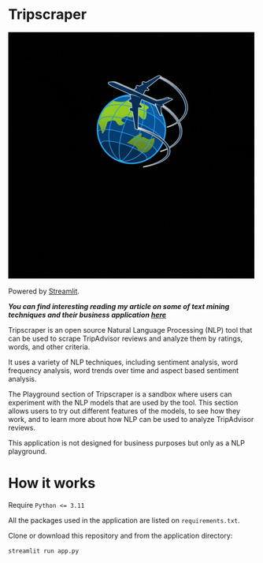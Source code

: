 
# Tripscraper

![Screenshot](tripscraper.gif)

Powered by [Streamlit](https://streamlit.io/).

***You can find interesting reading my article on some of text mining techniques and their business application [here](https://carminemnc.github.io/projects/tripscraper/)***

Tripscraper is an open source Natural Language Processing (NLP) tool that can be used to scrape TripAdvisor reviews and analyze them by ratings, words, and other criteria.
             
It uses a variety of NLP techniques, including sentiment analysis, word frequency analysis, word trends over time and aspect based sentiment analysis.

The Playground section of Tripscraper is a sandbox where users can experiment with the NLP models that are used by the tool. This section allows users to try out different features of the models, to see how they work, and to learn more about how NLP can be used to analyze TripAdvisor reviews.

This application is not designed for business purposes but only as a NLP playground.

# How it works

Require `Python <= 3.11`

All the packages used in the application are listed on `requirements.txt`.

Clone or download this repository and from the application directory:

```
streamlit run app.py
```
